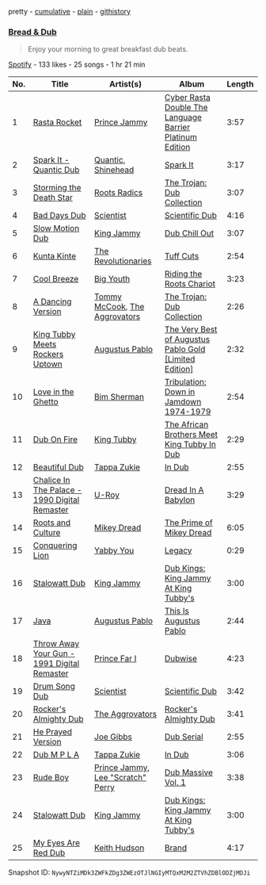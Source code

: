pretty - [cumulative](/playlists/cumulative/4drXxn0GpOXXG6Rp5RvXca.md) - [plain](/playlists/plain/4drXxn0GpOXXG6Rp5RvXca) - [githistory](https://github.githistory.xyz/mackorone/spotify-playlist-archive/blob/main/playlists/plain/4drXxn0GpOXXG6Rp5RvXca)

### [Bread & Dub](https://open.spotify.com/playlist/4drXxn0GpOXXG6Rp5RvXca)

> Enjoy your morning to great breakfast dub beats.

[Spotify](https://open.spotify.com/user/spotify) - 133 likes - 25 songs - 1 hr 21 min

| No. | Title | Artist(s) | Album | Length |
|---|---|---|---|---|
| 1 | [Rasta Rocket](https://open.spotify.com/track/0N0CDTqp836sleEgcFuQAa) | [Prince Jammy](https://open.spotify.com/artist/2ofzePirTpSz2qzyVt1Eoe) | [Cyber Rasta Double The Language Barrier Platinum Edition](https://open.spotify.com/album/139LUj7b9uL2w85DUBk90G) | 3:57 |
| 2 | [Spark It \- Quantic Dub](https://open.spotify.com/track/1FWjkAqOi5eYanaC4F6VUF) | [Quantic](https://open.spotify.com/artist/5ZMwoAjeDtLJ0XRwRTgaK8), [Shinehead](https://open.spotify.com/artist/0AcEt9ujUBWQ50cZsaskWo) | [Spark It](https://open.spotify.com/album/3dJJVr65OXLBUbkrwV98zC) | 3:17 |
| 3 | [Storming the Death Star](https://open.spotify.com/track/27um8YRAhCmAo6fMOCEcRv) | [Roots Radics](https://open.spotify.com/artist/2tm55XgrmiuDC0RBTE9AQT) | [The Trojan: Dub Collection](https://open.spotify.com/album/45bZIccg56MmYn25Md0pVM) | 3:07 |
| 4 | [Bad Days Dub](https://open.spotify.com/track/1yTU3DL2zuCdgINqtabaNh) | [Scientist](https://open.spotify.com/artist/1edl5fzpdS471TaQ8Bgs3w) | [Scientific Dub](https://open.spotify.com/album/1JR5J7Al2dvM8Mg3P03wLP) | 4:16 |
| 5 | [Slow Motion Dub](https://open.spotify.com/track/7I5bOlGeYroM6IovSD370p) | [King Jammy](https://open.spotify.com/artist/0xvTSLJBdLWHwUoQhGNbCe) | [Dub Chill Out](https://open.spotify.com/album/0lfv0lZR7Z2XgRHzecpYae) | 3:07 |
| 6 | [Kunta Kinte](https://open.spotify.com/track/0mAdgHbqPo9TAjZPA34B8m) | [The Revolutionaries](https://open.spotify.com/artist/72kiVqCJIy9eOnmLp8r0h7) | [Tuff Cuts](https://open.spotify.com/album/3yCEhvZdyfO7cScaNjQhFS) | 2:54 |
| 7 | [Cool Breeze](https://open.spotify.com/track/2TF9pM5gfqgtrKHMYOKxPd) | [Big Youth](https://open.spotify.com/artist/2TdzGitZtbe3Zw3BB4SFEH) | [Riding the Roots Chariot](https://open.spotify.com/album/3K82f6Jv1CtvO5JYMWbsnB) | 3:23 |
| 8 | [A Dancing Version](https://open.spotify.com/track/0IhTxNNEasayPthzZ9UaEs) | [Tommy McCook](https://open.spotify.com/artist/27CnIh4lLIOW2DqEwO1QIf), [The Aggrovators](https://open.spotify.com/artist/2qX63C7rYqUDrY3CD7sbUm) | [The Trojan: Dub Collection](https://open.spotify.com/album/45bZIccg56MmYn25Md0pVM) | 2:26 |
| 9 | [King Tubby Meets Rockers Uptown](https://open.spotify.com/track/6I87aHJ8jCdSgdsr5Oe0mb) | [Augustus Pablo](https://open.spotify.com/artist/5WwEQwX3ruZofwDDqtOXwI) | [The Very Best of Augustus Pablo Gold \[Limited Edition\]](https://open.spotify.com/album/5kZX6pr4SCIBb4nJyLbesX) | 2:32 |
| 10 | [Love in the Ghetto](https://open.spotify.com/track/5fbKB1YinjA0nzMAwj02xA) | [Bim Sherman](https://open.spotify.com/artist/08HIYCgQ3rlkWzNuKA4xoB) | [Tribulation: Down in Jamdown 1974\-1979](https://open.spotify.com/album/7GAzhPdITnsISOSWcayzwV) | 2:54 |
| 11 | [Dub On Fire](https://open.spotify.com/track/7Gcpl9C0T9spWV1EhaJLxr) | [King Tubby](https://open.spotify.com/artist/1AMMMSq3rJdZtFGnBXEkz7) | [The African Brothers Meet King Tubby In Dub](https://open.spotify.com/album/0TFhySyNe3yuznZBzB1zxc) | 2:29 |
| 12 | [Beautiful Dub](https://open.spotify.com/track/5vB8MW0rJqY5Ss243MUftR) | [Tappa Zukie](https://open.spotify.com/artist/2qpvSkCJFS9Kv7u6JpSE1x) | [In Dub](https://open.spotify.com/album/0fJ2AEYdJWljtlRWbnLlaD) | 2:55 |
| 13 | [Chalice In The Palace \- 1990 Digital Remaster](https://open.spotify.com/track/0XHbsFYB6kdzujxZs5bVBj) | [U\-Roy](https://open.spotify.com/artist/4aCH6cwaYahrWfJWqfEfra) | [Dread In A Babylon](https://open.spotify.com/album/1lK6XoX8y3NUfBrgCDXYbz) | 3:29 |
| 14 | [Roots and Culture](https://open.spotify.com/track/2FvW1kJGtL2gx9xUT7Zfo2) | [Mikey Dread](https://open.spotify.com/artist/6xKQ3GOnt3gjzja4IcLyg4) | [The Prime of Mikey Dread](https://open.spotify.com/album/7dlFlZoYIJSaEX7zc8ZhZ8) | 6:05 |
| 15 | [Conquering Lion](https://open.spotify.com/track/5DYcVPwhCOlkiuEJa6qNTY) | [Yabby You](https://open.spotify.com/artist/2vKNIZgOzsdLs8W40OZ4X8) | [Legacy](https://open.spotify.com/album/5SX30pvWARp4gC0SN6XGXe) | 0:29 |
| 16 | [Stalowatt Dub](https://open.spotify.com/track/1coMhoLMuhGFeyW5qsCaLn) | [King Jammy](https://open.spotify.com/artist/0xvTSLJBdLWHwUoQhGNbCe) | [Dub Kings: King Jammy At King Tubby's](https://open.spotify.com/album/4Ldf759VeuSMFAaUmylcEK) | 3:00 |
| 17 | [Java](https://open.spotify.com/track/4nCz1YGWAfKJgBiNTED0D8) | [Augustus Pablo](https://open.spotify.com/artist/5WwEQwX3ruZofwDDqtOXwI) | [This Is Augustus Pablo](https://open.spotify.com/album/5ejEJe4Oa1crudGTbCttV9) | 2:44 |
| 18 | [Throw Away Your Gun \- 1991 Digital Remaster](https://open.spotify.com/track/65TNC2zSsAOnTcHcvZ1o76) | [Prince Far I](https://open.spotify.com/artist/6BkTUVaHHgKUAjc4U7xGUL) | [Dubwise](https://open.spotify.com/album/06PpN3LxxkiDYB5miBhUa2) | 4:23 |
| 19 | [Drum Song Dub](https://open.spotify.com/track/0xFSQCZu1J1YwE8O7mdzCZ) | [Scientist](https://open.spotify.com/artist/1edl5fzpdS471TaQ8Bgs3w) | [Scientific Dub](https://open.spotify.com/album/1JR5J7Al2dvM8Mg3P03wLP) | 3:42 |
| 20 | [Rocker's Almighty Dub](https://open.spotify.com/track/20XxcYoQx7MrAYcHLLn30x) | [The Aggrovators](https://open.spotify.com/artist/2qX63C7rYqUDrY3CD7sbUm) | [Rocker's Almighty Dub](https://open.spotify.com/album/6mRMbxld2opUcbNYtc5pMk) | 3:41 |
| 21 | [He Prayed Version](https://open.spotify.com/track/058aO7StCedc7gNeqVg1H5) | [Joe Gibbs](https://open.spotify.com/artist/4ekhrcrW3PAAoplC9IxnBx) | [Dub Serial](https://open.spotify.com/album/2Pa7r4pNbFIvQdMGcVPjbA) | 2:55 |
| 22 | [Dub M P L A](https://open.spotify.com/track/40f33q11HfFGbiH3kyeuv0) | [Tappa Zukie](https://open.spotify.com/artist/2qpvSkCJFS9Kv7u6JpSE1x) | [In Dub](https://open.spotify.com/album/0fJ2AEYdJWljtlRWbnLlaD) | 3:06 |
| 23 | [Rude Boy](https://open.spotify.com/track/4f1GpbYe1TAYTS6NJkhr4Y) | [Prince Jammy](https://open.spotify.com/artist/2ofzePirTpSz2qzyVt1Eoe), [Lee "Scratch" Perry](https://open.spotify.com/artist/1TsG4AumsMt1Tcq2nHpov9) | [Dub Massive Vol\. 1](https://open.spotify.com/album/5tiCR9iGhxWu8R4oqcKDzw) | 3:38 |
| 24 | [Stalowatt Dub](https://open.spotify.com/track/1coMhoLMuhGFeyW5qsCaLn) | [King Jammy](https://open.spotify.com/artist/0xvTSLJBdLWHwUoQhGNbCe) | [Dub Kings: King Jammy At King Tubby's](https://open.spotify.com/album/4Ldf759VeuSMFAaUmylcEK) | 3:00 |
| 25 | [My Eyes Are Red Dub](https://open.spotify.com/track/2I0bUdNc45cjh9fh4UhJnb) | [Keith Hudson](https://open.spotify.com/artist/7a6In9UVdQx5TpBGLZT2RZ) | [Brand](https://open.spotify.com/album/3Tc1t3eQ4bXgRbYHHAD2ch) | 4:17 |

Snapshot ID: `NywyNTZiMDk3ZWFkZDg3ZWEzOTJlNGIyMTQxM2M2ZTVhZDBlODZjMDJi`
